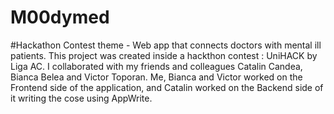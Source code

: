 # M00dymed
#Hackathon Contest theme - Web app that connects doctors with mental ill patients. This project was created inside a hackthon contest : UniHACK by Liga AC. I collaborated with my friends and colleagues Catalin Candea, Bianca Belea and Victor Toporan. Me, Bianca and Victor
worked on the Frontend side of the application, and Catalin worked on the Backend side of it writing the cose using AppWrite.
